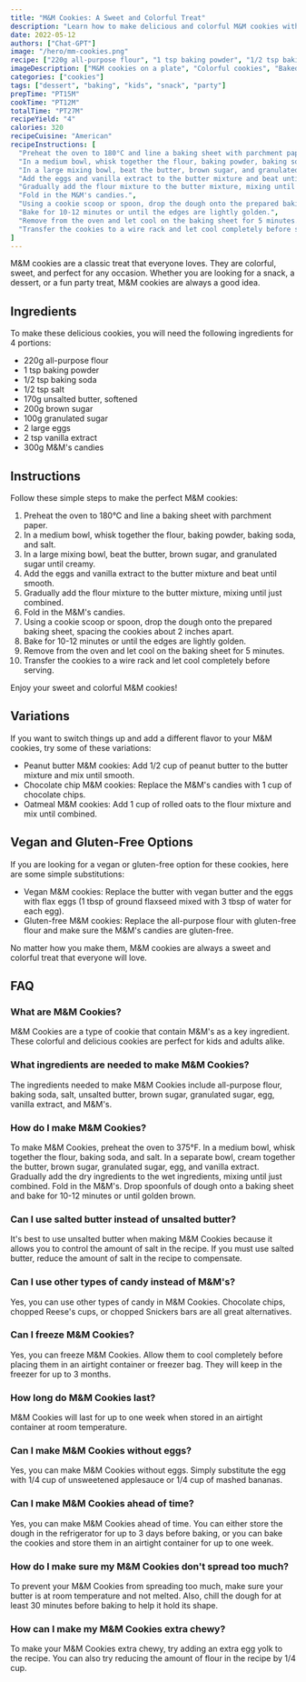 ```yaml
---
title: "M&M Cookies: A Sweet and Colorful Treat"
description: "Learn how to make delicious and colorful M&M cookies with this easy recipe. Perfect for kids and adults alike!"
date: 2022-05-12
authors: ["Chat-GPT"]
image: "/hero/mm-cookies.png"
recipe: ["220g all-purpose flour", "1 tsp baking powder", "1/2 tsp baking soda", "1/2 tsp salt", "170g unsalted butter", "200g brown sugar", "100g granulated sugar", "2 large eggs", "2 tsp vanilla extract", "300g M&M's candies"]
imageDescription: ["M&M cookies on a plate", "Colorful cookies", "Baked cookies with M&M's", "Sweet treats"]
categories: ["cookies"]
tags: ["dessert", "baking", "kids", "snack", "party"]
prepTime: "PT15M"
cookTime: "PT12M"
totalTime: "PT27M"
recipeYield: "4"
calories: 320
recipeCuisine: "American"
recipeInstructions: [
  "Preheat the oven to 180°C and line a baking sheet with parchment paper.",
  "In a medium bowl, whisk together the flour, baking powder, baking soda, and salt.",
  "In a large mixing bowl, beat the butter, brown sugar, and granulated sugar until creamy.",
  "Add the eggs and vanilla extract to the butter mixture and beat until smooth.",
  "Gradually add the flour mixture to the butter mixture, mixing until just combined.",
  "Fold in the M&M's candies.",
  "Using a cookie scoop or spoon, drop the dough onto the prepared baking sheet, spacing the cookies about 2 inches apart.",
  "Bake for 10-12 minutes or until the edges are lightly golden.",
  "Remove from the oven and let cool on the baking sheet for 5 minutes.",
  "Transfer the cookies to a wire rack and let cool completely before serving."
]
---
```


M&M cookies are a classic treat that everyone loves. They are colorful, sweet, and perfect for any occasion. Whether you are looking for a snack, a dessert, or a fun party treat, M&M cookies are always a good idea.

## Ingredients

To make these delicious cookies, you will need the following ingredients for 4 portions:

- 220g all-purpose flour
- 1 tsp baking powder
- 1/2 tsp baking soda
- 1/2 tsp salt
- 170g unsalted butter, softened
- 200g brown sugar
- 100g granulated sugar
- 2 large eggs
- 2 tsp vanilla extract
- 300g M&M's candies

## Instructions

Follow these simple steps to make the perfect M&M cookies:

1. Preheat the oven to 180°C and line a baking sheet with parchment paper.
2. In a medium bowl, whisk together the flour, baking powder, baking soda, and salt.
3. In a large mixing bowl, beat the butter, brown sugar, and granulated sugar until creamy.
4. Add the eggs and vanilla extract to the butter mixture and beat until smooth.
5. Gradually add the flour mixture to the butter mixture, mixing until just combined.
6. Fold in the M&M's candies.
7. Using a cookie scoop or spoon, drop the dough onto the prepared baking sheet, spacing the cookies about 2 inches apart.
8. Bake for 10-12 minutes or until the edges are lightly golden.
9. Remove from the oven and let cool on the baking sheet for 5 minutes.
10. Transfer the cookies to a wire rack and let cool completely before serving.

Enjoy your sweet and colorful M&M cookies!

## Variations

If you want to switch things up and add a different flavor to your M&M cookies, try some of these variations:

- Peanut butter M&M cookies: Add 1/2 cup of peanut butter to the butter mixture and mix until smooth.
- Chocolate chip M&M cookies: Replace the M&M's candies with 1 cup of chocolate chips.
- Oatmeal M&M cookies: Add 1 cup of rolled oats to the flour mixture and mix until combined.

## Vegan and Gluten-Free Options

If you are looking for a vegan or gluten-free option for these cookies, here are some simple substitutions:

- Vegan M&M cookies: Replace the butter with vegan butter and the eggs with flax eggs (1 tbsp of ground flaxseed mixed with 3 tbsp of water for each egg).
- Gluten-free M&M cookies: Replace the all-purpose flour with gluten-free flour and make sure the M&M's candies are gluten-free.

No matter how you make them, M&M cookies are always a sweet and colorful treat that everyone will love.

## FAQ

### What are M&M Cookies?

M&M Cookies are a type of cookie that contain M&M's as a key ingredient. These colorful and delicious cookies are perfect for kids and adults alike.

### What ingredients are needed to make M&M Cookies?

The ingredients needed to make M&M Cookies include all-purpose flour, baking soda, salt, unsalted butter, brown sugar, granulated sugar, egg, vanilla extract, and M&M's.

### How do I make M&M Cookies?

To make M&M Cookies, preheat the oven to 375°F. In a medium bowl, whisk together the flour, baking soda, and salt. In a separate bowl, cream together the butter, brown sugar, granulated sugar, egg, and vanilla extract. Gradually add the dry ingredients to the wet ingredients, mixing until just combined. Fold in the M&M's. Drop spoonfuls of dough onto a baking sheet and bake for 10-12 minutes or until golden brown.

### Can I use salted butter instead of unsalted butter?

It's best to use unsalted butter when making M&M Cookies because it allows you to control the amount of salt in the recipe. If you must use salted butter, reduce the amount of salt in the recipe to compensate.

### Can I use other types of candy instead of M&M's?

Yes, you can use other types of candy in M&M Cookies. Chocolate chips, chopped Reese's cups, or chopped Snickers bars are all great alternatives.

### Can I freeze M&M Cookies?

Yes, you can freeze M&M Cookies. Allow them to cool completely before placing them in an airtight container or freezer bag. They will keep in the freezer for up to 3 months.

### How long do M&M Cookies last?

M&M Cookies will last for up to one week when stored in an airtight container at room temperature.

### Can I make M&M Cookies without eggs?

Yes, you can make M&M Cookies without eggs. Simply substitute the egg with 1/4 cup of unsweetened applesauce or 1/4 cup of mashed bananas.

### Can I make M&M Cookies ahead of time?

Yes, you can make M&M Cookies ahead of time. You can either store the dough in the refrigerator for up to 3 days before baking, or you can bake the cookies and store them in an airtight container for up to one week.

### How do I make sure my M&M Cookies don't spread too much?

To prevent your M&M Cookies from spreading too much, make sure your butter is at room temperature and not melted. Also, chill the dough for at least 30 minutes before baking to help it hold its shape.

### How can I make my M&M Cookies extra chewy?

To make your M&M Cookies extra chewy, try adding an extra egg yolk to the recipe. You can also try reducing the amount of flour in the recipe by 1/4 cup.